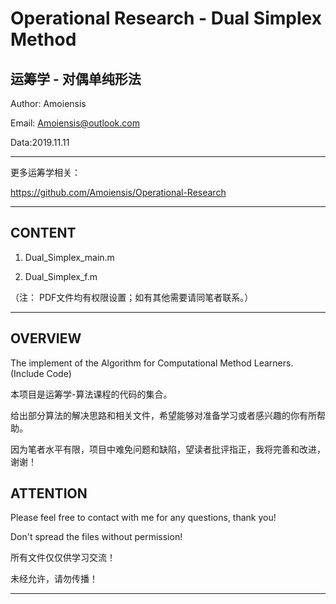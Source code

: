 Operational Research - Dual Simplex Method
=======================================
运筹学 - 对偶单纯形法
---------------------------------------
Author:	Amoiensis

Email: 	Amoiensis@outlook.com

Data:2019.11.11
***************************************************************
更多运筹学相关：

https://github.com/Amoiensis/Operational-Research
***************************************************************
CONTENT
---------------------------------------
1. Dual_Simplex_main.m

2. Dual_Simplex_f.m

（注： PDF文件均有权限设置；如有其他需要请同笔者联系。）
***************************************************************

OVERVIEW
---------------------------------------

The implement of the Algorithm for Computational Method Learners. (Include Code)


本项目是运筹学-算法课程的代码的集合。

给出部分算法的解决思路和相关文件，希望能够对准备学习或者感兴趣的你有所帮助。

因为笔者水平有限，项目中难免问题和缺陷，望读者批评指正，我将完善和改进，谢谢！

ATTENTION
---------------------------------------
Please feel free to contact with me for any questions, thank you!

Don't spread the files without permission!

所有文件仅仅供学习交流！

未经允许，请勿传播！
***************************************
